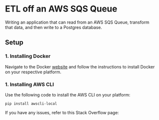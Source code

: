 # ETL off an AWS SQS Queue

Writing an application that can read from an AWS SQS Queue, transform that data, and then write to a Postgres database.

## Setup

### 1. Installing Docker

Navigate to the Docker [website](https://docs.docker.com/get-docker/) and follow the instructions to install Docker on your respective platform.

### 1. Installing AWS CLI

Use the following code to install the AWS CLI on your platform:

```
pip install awscli-local
```

If you have any issues, refer to this Stack Overflow page: 


